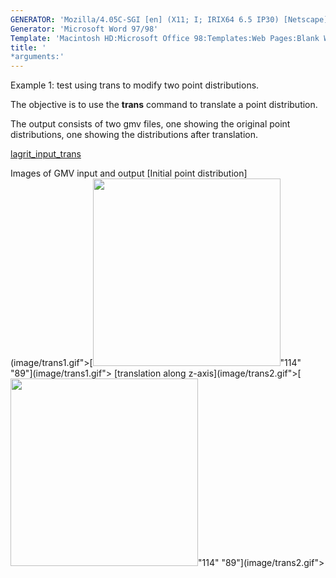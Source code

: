 ```yaml
---
GENERATOR: 'Mozilla/4.05C-SGI [en] (X11; I; IRIX64 6.5 IP30) [Netscape]'
Generator: 'Microsoft Word 97/98'
Template: 'Macintosh HD:Microsoft Office 98:Templates:Web Pages:Blank Web Page'
title: '
*arguments:'
---
```


Example 1: test using trans to modify two point distributions.


 The objective is to use the **trans** command to translate a point
 distribution.

 The output consists of two gmv files, one showing the original point
 distributions, one showing the distributions after translation.

 [lagrit\_input\_trans](../lagrit_input_trans)

Images of GMV input and output
[Initial point
distribution](image/trans1.gif">[<img height="300" width="300" src="https://lanl.github.io/LaGriT/docsassets/images/trans1_tn.gif">"114"
"89"](image/trans1.gif">
[translation along
z-axis](image/trans2.gif">[<img height="300" width="300" src="https://lanl.github.io/LaGriT/docsassets/images/trans2_tn.gif">"114"
"89"](image/trans2.gif">
